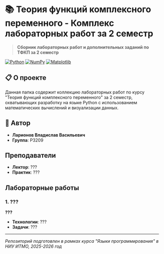 # 📚 Теория функций комплексного переменного - Комплекс лабораторных работ за 2 семестр

> **Сборник лабораторных работ и дополнительных заданий по ТФКП за 2 семестр**

[![Python](https://img.shields.io/badge/Python-3.8+-blue.svg)](https://www.python.org/)
[![NumPy](https://img.shields.io/badge/NumPy-Scientific%20Computing-green.svg)](https://numpy.org)
[![Matplotlib](https://img.shields.io/badge/Matplotlib-Visualization-orange.svg)](https://matplotlib.org)

## 📋 О проекте

Данная папка содержит коллекцию лабораторных работ по курсу "Теория функций комплексного переменного" за 2 семестр, охватывающих разработку на языке Python с использованием математических вычислений и визуализации данных.

## 👤 Автор

- **Ларионов Владислав Васильевич**  
- **Группа**: P3209

## Преподаватели

- **Лектор**: ???
- **Практик**: ???

## Лабораторные работы

### 1. ???
**???**

- **Технологии**: ???
- **Задачи**: ???

---

*Репозиторий подготовлен в рамках курса "Языки программирования" в НИУ ИТМО, 2025-2026 год*

